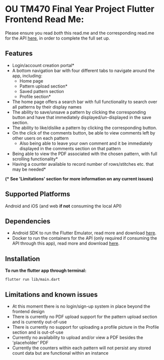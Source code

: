 # OU TM470 Final Year Project Flutter Frontend Read Me:

Please ensure you read *both* this read.me and the corresponding read.me for the API [here](https://github.com/darcy-stubbins/final-year-project-api-v2), in order to complete the full set up. 

## Features 

* Login/account creation portal* 
* A bottom navigation bar with four different tabs to navigate around the app, including: 
    * Home page
    * Pattern upload section* 
    * Saved pattern section 
    * Profile section*  
* The home page offers a search bar with full functionality to search over all patterns by their display names
* The ability to save/unsave a pattern by clicking the corresponding button and have that immediately displayed/un-displayed in the save section. 
* The ability to like/dislike a pattern by clicking the corresponding button. 
* On the click of the comments button, be able to view comments left by other users on each pattern 
    * Also being able to leave your own comment and it be immediately displayed in the comments section on that pattern
* Being able to view the PDF associated with the chosen pattern, with full scrolling functionality*
* Having a counter available to record number of rows/stitches etc. that may be needed*

__(* See 'Limitations' section for more information on any current issues)__

## Supported Platforms 

Android and iOS (and web __if not__ consuming the local API)

## Dependencies  

* Android SDK to run the Flutter Emulator, read more and download [here](https://developer.android.com/studio/install?gad_source=1&gclid=Cj0KCQjw28W2BhC7ARIsAPerrcLG96yx9NzG_xwg0tyV3cFF3MwA9PRpBaV84sWI2VznmkeC0HqPjpgaAuziEALw_wcB&gclsrc=aw.ds).
* Docker to run the containers for the API (only required if consuming the API through this app), read more and download [here](https://www.docker.com/products/docker-desktop/). 

## Installation 

__To run the flutter app through terminal:__

```
flutter run lib/main.dart
```

## Limitations and known issues 

* At this moment there is no login/sign-up system in place beyond the frontend design
* There is currently no PDF upload support for the pattern upload section and is currently out-of-use
* There is currently no support for uploading a profile picture in the Profile section and is out-of-use
* Currently no availability to upload and/or view a PDF besides the 'placeholder' PDF
* Currently the counters within each pattern will not persist any stored count data but are functional within an instance

